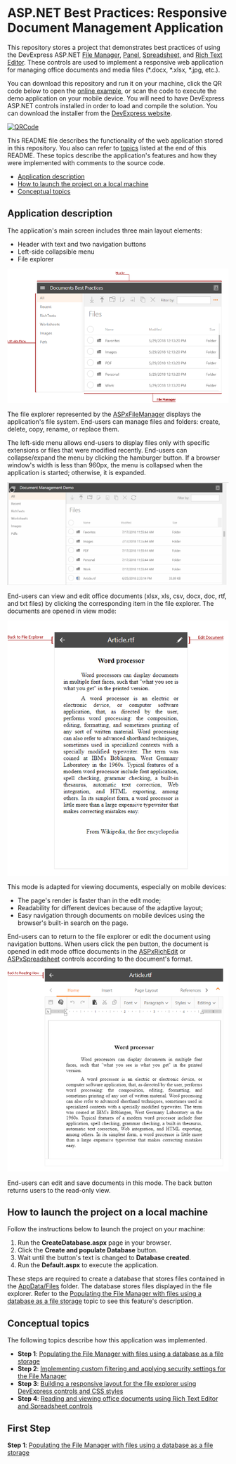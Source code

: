 # ASP.NET Best Practices: Responsive Document Management Application

This repository stores a project that demonstrates best practices of using the DevExpress ASP.NET [File Manager](https://docs.devexpress.com/AspNet/14829/asp.net-webforms-controls/file-management), [Panel](https://docs.devexpress.com/AspNet/14778/asp.net-webforms-controls/site-navigation-and-layout/panel-overview),  [Spreadsheet](https://docs.devexpress.com/AspNet/16157/asp.net-webforms-controls/spreadsheet), and [Rich Text Editor](https://docs.devexpress.com/AspNet/17721/asp.net-webforms-controls/rich-text-editor). These controls are used to implement a responsive web application for managing office documents and media files (*.docx, *.xlsx, *.jpg, etc.).

You can download this repository and run it on your machine, click the QR code below to open the [online example](https://codecentral.devexpress.com/141286477/), or scan the code to execute the demo application on your mobile device. You will need to have DevExpress ASP.NET controls installed in order to load and compile the solution. You can download the installer from the [DevExpress website](https://devexpress.com).

[![QRCode](http://chart.apis.google.com/chart?choe=UTF-8&chld=H&cht=qr&chs=250x250&chl=https://demos.devexpress.com/BestPractices/DocumentManagementDemo/)](https://demos.devexpress.com/BestPractices/DocumentManagementDemo/)

This README file describes the functionality of the web application stored in this repository. You also can refer to [topics](#conceptual-topics) listed at the end of this README. These topics describe the application's features and how they were implemented with comments to the source code. 

- [Application description](#application-description)
- [How to launch the project on a local machine](#how-to-launch-the-project-on-a-local-machine)
- [Conceptual topics](#conceptual-topics)

## Application description

The application's main screen includes three main layout elements: 

- Header with text and two navigation buttons
- Left-side collapsible menu
- File explorer 

![MainElements](/img/MainElements.png)

The file explorer represented by the [ASPxFileManager](https://docs.devexpress.com/AspNet/9030/asp.net-webforms-controls/file-management/file-manager/aspxfilemanager-overview) displays the application's file system. End-users can manage files and folders: create, delete, copy, rename, or replace them.

The left-side menu allows end-users to display files only with specific extensions or files that were modified recently. End-users can collapse/expand the menu by clicking the hamburger button. If a browser window's width is less than 960px, the menu is collapsed when the application is started; otherwise, it is expanded. 

![AdaptivityGif](/img/adaptivityDemo.gif)

End-users can view and edit office documents (xlsx, xls, csv, docx, doc, rtf, and txt files) by clicking the corresponding item in the file explorer. The documents are opened in view mode:

![ReadingView](/img/ReadingView.png) 

This mode is adapted for viewing documents, especially on mobile devices:

- The page's render is faster than in the edit mode;
- Readability for different devices because of the adaptive layout;
- Easy navigation through documents on mobile devices using the browser's built-in search on the page.

End-users can to return to the file explorer or edit the document using navigation buttons. When users click the pen button, the document is opened in edit mode office documents in the [ASPxRichEdit](https://docs.devexpress.com/AspNet/17723/asp.net-webforms-controls/rich-text-editor/product-information/main-features) or [ASPxSpreadsheet](https://docs.devexpress.com/AspNet/16159/asp.net-webforms-controls/spreadsheet/product-information/main-features) controls according to the document's format.

![EditingView](/img/EditingView.png)

End-users can edit and save documents in this mode. The back button returns users to the read-only view.

## How to launch the project on a local machine

Follow the instructions below to launch the project on your machine:

1. Run the **CreateDatabase.aspx** page in your browser.
2. Click the **Create and populate Database** button. 
3. Wait until the button's text is changed to **Database created**.
4. Run the **Default.aspx** to execute the application.

These steps are required to create a database that stores files contained in the [AppData/Files](https://github.com/DevExpress/aspnet-documentmanagement-bestpractices/tree/web-forms/DocumentManagementDemo/DocumentManagementDemo/App_Data/Files) folder. The database stores files displayed in the file explorer. Refer to the [Populating the File Manager with files using a database as a file storage](https://github.com/DevExpress/aspnet-documentmanagement-bestpractices/blob/web-forms/Database.md) topic to see this feature's description.

## Conceptual topics
  
The following topics describe how this application was implemented.

- **Step 1**: [Populating the File Manager with files using a database as a file storage](https://github.com/DevExpress/aspnet-documentmanagement-bestpractices/blob/web-forms/Database.md)
- **Step 2**: [Implementing custom filtering and applying security settings for the File Manager](https://github.com/DevExpress/aspnet-documentmanagement-bestpractices/blob/web-forms/FileManager.md)
- **Step 3**: [Building a responsive layout for the file explorer using DevExpress controls and CSS styles](https://github.com/DevExpress/aspnet-documentmanagement-bestpractices/blob/web-forms/Layout.md)
- **Step 4**: [Reading and viewing office documents using Rich Text Editor and Spreadsheet controls](https://github.com/DevExpress/aspnet-documentmanagement-bestpractices/blob/web-forms/OfficeDocs.md)

## First Step

**Step 1**: [Populating the File Manager with files using a database as a file storage](https://github.com/DevExpress/aspnet-documentmanagement-bestpractices/blob/web-forms/Database.md)